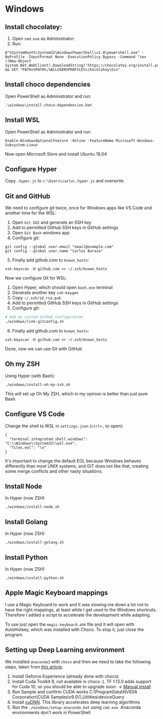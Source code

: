 # Windows

## Install chocolatey:

1. Open `cmd.exe` as Administrator:
2. Run:
```
@"%SystemRoot%\System32\WindowsPowerShell\v1.0\powershell.exe" -NoProfile -InputFormat None -ExecutionPolicy Bypass -Command "iex ((New-Object System.Net.WebClient).DownloadString('https://chocolatey.org/install.ps1'))" && SET "PATH=%PATH%;%ALLUSERSPROFILE%\chocolatey\bin"
```

## Install choco dependencies
Open PowerShell as Administrator and run:

```
.\windows\install-choco-dependencies.bat
```

## Install WSL
Open PowerShell as Administrator and run:

```
Enable-WindowsOptionalFeature -Online -FeatureName Microsoft-Windows-Subsystem-Linux
```

Now open Microsoft Store and install Ubuntu 18.04

## Configure Hyper
Copy `.hyper.js` to `c:\Users\carlo\.hyper.js` and overwrite.

## Git and GitHub
We need to configure git twice, once for Windows apps like VS Code
and another time for the WSL:
1. Open `Git GUI` and generate an SSH key
2. Add to permitted GitHub SSH keys in GitHub settings
3. Open `Git Bash` windows app
4. Configure git:
```
git config --global user.email "email@example.com"
git config --global user.name "Carlos Baraza"
```
5. Finally add github.com to `known_hosts`:
```
ssh-keyscan -H github.com >> ~/.ssh/known_hosts
```

Now we configure Git for WSL:
1. Open Hyper, which should open `bash.exe` terminal
2. Generate another key `ssh-keygen`
3. Copy `~/.ssh/id_rsa.pub`
4. Add to permitted GitHub SSH keys in GitHub settings
5. Configure git:
```bash
# Add my custom GitHub configuration
./windows/link-gitconfig.sh
```
6. Finally add github.com to `known_hosts`:
```
ssh-keyscan -H github.com >> ~/.ssh/known_hosts
```

Done, now we can use Git with GitHub

## Oh my ZSH
Using Hyper (with Bash):

```
./windows/install-oh-my-zsh.sh
```

This will set up Oh My ZSH, which in my opinion is better than just pure Bash.

## Configure VS Code

Change the shell to WSL in `settings.json` (`ctrl+,` to open):
```
{
  "terminal.integrated.shell.windows": "C:\\Windows\\System32\\wsl.exe",
  "files.eol": "\n"
}
```
It's important to change the default EOL because Windows behaves differently than most UNIX systems,
and GIT does not like that, creating some merge conflicts and other nasty situations.

## Install Node
In Hyper (now ZSH)

```
./windows/install-node.sh
```

## Install Golang
In Hyper (now ZSH)

```
./windows/install-golang.sh
```

## Install Python
In Hyper (now ZSH)

```
./windows/install-python.sh
```

## Apple Magic Keyboard mappings
I use a Magic Keyboard to work and it was slowing me down a lot not to have the right mappings,
at least while I get used to the Windows shortcuts. Therefore I added a script to accelerate
the development while adapting.

To use just open the `magic-keyboard.ahk` file and it will open with AutoHotkey, which was
installed with Choco. To stop it, just close the program.

## Setting up Deep Learning environment
We installed `anaconda3` with `choco` and then we need to take the following steps,
taken from [this article](https://towardsdatascience.com/python-environment-setup-for-deep-learning-on-windows-10-c373786e36d1).

1. Install Geforce Experience (already done with choco)
2. Install Cuda Toolkit 9, not available in choco :(. TF 1.13.0 adds support for Cuda 10, so you should be able to upgrade soon. -> [Manual install](https://developer.nvidia.com/cuda-90-download-archive?target_os=Windows&target_arch=x86_64&target_version=10&target_type=exelocal)
3. Run Sample and confirm CUDA works C:\ProgramData\NVIDIA Corporation\CUDA Samples\v9.0\1_Utilities\deviceQuery
4. Install [cuDNN](https://developer.nvidia.com/cudnn). This library accelerates deep learning algorithms
5. Run the `./windows/setup-anaconda.bat` using `cmd.exe`. Anaconda environments don't work in PowerShell
